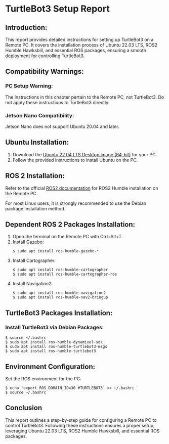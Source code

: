 # TurtleBot3 Setup Report

## Introduction: 

This report provides detailed instructions for setting up TurtleBot3 on a Remote PC. It covers the installation process of Ubuntu 22.03 LTS, ROS2 Humble Hawksbill, and essential ROS packages, ensuring a smooth deployment for controlling TurtleBot3.

## Compatibility Warnings:

### PC Setup Warning:
The instructions in this chapter pertain to the Remote PC, not TurtleBot3. Do not apply these instructions to TurtleBot3 directly.

### Jetson Nano Compatibility:
Jetson Nano does not support Ubuntu 20.04 and later.

## Ubuntu Installation:

1. Download the [Ubuntu 22.04 LTS Desktop image (64-bit)](https://ubuntu.com/download/desktop) for your PC.
2. Follow the provided instructions to install Ubuntu on the PC.

## ROS 2 Installation:

Refer to the official [ROS2 documentation](https://docs.ros.org/en/humble/Installation/Linux-Install-Debians.html) for ROS2 Humble installation on the Remote PC.

For most Linux users, it is strongly recommended to use the Debian package installation method.

## Dependent ROS 2 Packages Installation:

1. Open the terminal on the Remote PC with Ctrl+Alt+T.
2. Install Gazebo:
   ```
   $ sudo apt install ros-humble-gazebo-*
   ```
3. Install Cartographer:
   ```
   $ sudo apt install ros-humble-cartographer
   $ sudo apt install ros-humble-cartographer-ros
   ```
4. Install Navigation2:
   ```
   $ sudo apt install ros-humble-navigation2
   $ sudo apt install ros-humble-nav2-bringup
   ```

## TurtleBot3 Packages Installation:
### Install TurtleBot3 via Debian Packages:
```
$ source ~/.bashrc
$ sudo apt install ros-humble-dynamixel-sdk
$ sudo apt install ros-humble-turtlebot3-msgs
$ sudo apt install ros-humble-turtlebot3
```
## Environment Configuration:
Set the ROS environment for the PC:
```
$ echo 'export ROS_DOMAIN_ID=30 #TURTLEBOT3' >> ~/.bashrc
$ source ~/.bashrc
```
## Conclusion

This report outlines a step-by-step guide for configuring a Remote PC to control TurtleBot3. Following these instructions ensures a proper setup, leveraging Ubuntu 22.03 LTS, ROS2 Humble Hawksbill, and essential ROS packages.
